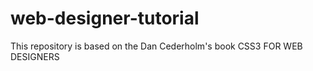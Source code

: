 # web-designer-tutorial
This repository is based on the Dan Cederholm's book CSS3 FOR WEB DESIGNERS

